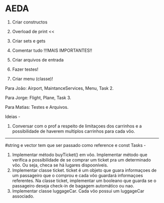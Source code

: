 # AEDA
1. Criar constructos

2. Overload de print <<

3. Criar sets e gets

4. Comentar tudo !!!MAIS IMPORTANTES!!

5. Criar arquivos de entrada

6. Fazer testes!

7. Criar menu (classe)!

Para João: Airport, MaintanceServices, Menu, Task 2.

Para Jorge: Flight, Plane, Task 3.

Para Matias: Testes e Arquivos.

Ideias - 
1. Conversar com o prof a respeito de limitaçoes dos carrinhos e a possibilidade de haverem multiplos 
carrinhos para cada vôo.

---------------------------------------------
#string e vector tem que ser passado como reference e const
Tasks -
1. Implementar método buyTicket() em vôo. Implementar método que verifica a possibilidade de se comprar um ticket pra um determinado vôo. Ou seja, checa se há lugares dispooníveis.
2. Implementar classe ticket. ticket é um objeto que guara informaçoes de um passageiro
   que o comprou e cada vôo guardará informaçoes referentes. Na classe ticket, implementar um booleano que guarda se o passageiro deseja check-in de bagagem automático ou nao.
3. Implementar classe luggageCar. Cada vôo possui um luggageCar associado.
